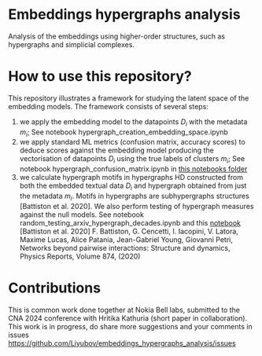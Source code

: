 # Embeddings hypergraphs analysis
Analysis of the embeddings using higher-order structures, such as hypergraphs and simplicial complexes. 


# How to use this repository?
This repository illustrates a framework for studying the latent space of the embedding models. 
The framework consists of several steps:
1. we apply the embedding model to the datapoints $D_i$ with the metadata $m_i$; 
See notebook hypergraph_creation_embedding_space.ipynb
2. we apply standard ML metrics (confusion matrix, accuracy scores) to deduce scores against the embedding model producing the vectorisation of datapoints $D_i$ using the true labels of clusters $m_i$; 
See notebook hypergraph_confusion_matrix.ipynb in [this notebooks folder](https://github.com/Liyubov/embeddings_hypergraphs_analysis/blob/main/notebooks)
3. we calculate hypergraph motifs in hypergraphs HD constructed from both the embedded textual data $D_i$ and hypergraph obtained from just the metadata $m_i$. Motifs in hypergraphs are subhypergraphs structures [Battiston et al. 2020]. We also perform testing of hypergraph measures against the null models.
See notebook random_testing_arxiv_hypergraph_decades.ipynb and this [notebook](https://github.com/Liyubov/embeddings_hypergraphs_analysis/blob/main/notebooks/subhypergraph_creation.ipynb)
[Battiston et al. 2020] F. Battiston, G. Cencetti, I. Iacopini, V. Latora, Maxime Lucas, Alice Patania, Jean-Gabriel Young, Giovanni Petri, Networks beyond pairwise interactions: Structure and dynamics, Physics Reports, Volume 874, (2020)


# Contributions

This is common work done together at Nokia Bell labs, submitted to the CNA 2024 conference with Hritika Kathuria (short paper in collaboration).
This work is in progress, do share more suggestions and your comments in issues https://github.com/Liyubov/embeddings_hypergraphs_analysis/issues 
